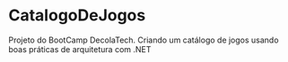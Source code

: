 # CatalogoDeJogos
Projeto do BootCamp DecolaTech.  Criando um catálogo de jogos usando boas práticas de arquitetura com .NET
